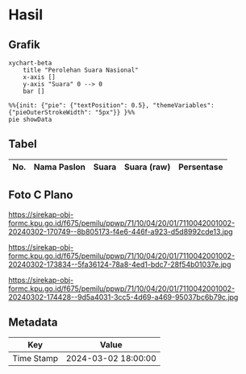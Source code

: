# Hasil

## Grafik

```mermaid
xychart-beta
    title "Perolehan Suara Nasional"
    x-axis []
    y-axis "Suara" 0 --> 0
    bar []
```

```mermaid
%%{init: {"pie": {"textPosition": 0.5}, "themeVariables": {"pieOuterStrokeWidth": "5px"}} }%%
pie showData
```

## Tabel

| No. | Nama Paslon | Suara | Suara (raw) | Persentase |
|:--- |:----------- | -----:| -----------:| ----------:|


[p-1]: https://github.com/gigit-pemilu/pemilu-2024/blob/main/pilpres/hitung-suara/sub/71-sulawesi-utara/sub/10-bolaang-mongondow-timur/sub/04-modayag/sub/2001-modayag/sub/002-tps/sub/paslon-1.txt
[p-2]: https://github.com/gigit-pemilu/pemilu-2024/blob/main/pilpres/hitung-suara/sub/71-sulawesi-utara/sub/10-bolaang-mongondow-timur/sub/04-modayag/sub/2001-modayag/sub/002-tps/sub/paslon-2.txt
[p-3]: https://github.com/gigit-pemilu/pemilu-2024/blob/main/pilpres/hitung-suara/sub/71-sulawesi-utara/sub/10-bolaang-mongondow-timur/sub/04-modayag/sub/2001-modayag/sub/002-tps/sub/paslon-3.txt

## Foto C Plano

https://sirekap-obj-formc.kpu.go.id/f675/pemilu/ppwp/71/10/04/20/01/7110042001002-20240302-170749--8b805173-f4e6-446f-a923-d5d8992cde13.jpg

https://sirekap-obj-formc.kpu.go.id/f675/pemilu/ppwp/71/10/04/20/01/7110042001002-20240302-173834--5fa36124-78a8-4ed1-bdc7-28f54b01037e.jpg

https://sirekap-obj-formc.kpu.go.id/f675/pemilu/ppwp/71/10/04/20/01/7110042001002-20240302-174428--9d5a4031-3cc5-4d69-a469-95037bc6b79c.jpg


## Metadata

| Key        | Value               |
| ---------- | ------------------- |
| Time Stamp | 2024-03-02 18:00:00 |



